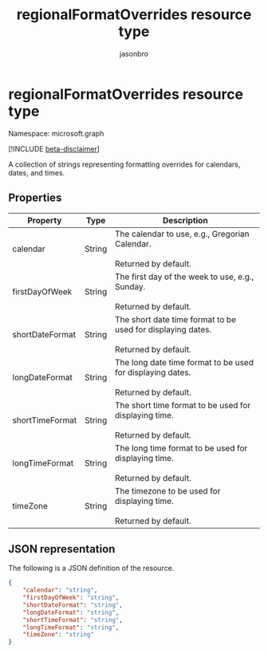 ﻿---
title: "regionalFormatOverrides resource type"
description: "A resource representing regional formatting overrides for calendars, dates, and times."
localization_priority: Normal
author: "jasonbro"
ms.prod: "settings"
doc_type: resourcePageType
---

# regionalFormatOverrides resource type

Namespace: microsoft.graph

[!INCLUDE [beta-disclaimer](../../includes/beta-disclaimer.md)]

A collection of strings representing formatting overrides for calendars, dates, and times. 

## Properties

| Property        | Type   | Description                                                                             |
| --------------- | ------ | --------------------------------------------------------------------------------------- |
| calendar        | String | The calendar to use, e.g., Gregorian Calendar.<br><br>Returned by default.              |
| firstDayOfWeek  | String | The first day of the week to use, e.g., Sunday.<br><br>Returned by default.             |
| shortDateFormat | String | The short date time format to be used for displaying dates.<br><br>Returned by default. |
| longDateFormat  | String | The long date time format to be used for displaying dates.<br><br>Returned by default.  |
| shortTimeFormat | String | The short time format to be used for displaying time.<br><br>Returned by default.       |
| longTimeFormat  | String | The long time format to be used for displaying time.<br><br>Returned by default.        |
| timeZone        | String | The timezone to be used for displaying time.<br><br>Returned by default.                |

## JSON representation

The following is a JSON definition of the resource.

<!--{
  "blockType": "resource",
  "optionalProperties": [],
  "baseType": "",
  "@odata.type": "microsoft.graph.regionalFormatOverrides"
}-->

```json
{
    "calendar": "string",
    "firstDayOfWeek": "string",
    "shortDateFormat": "string",
    "longDateFormat": "string",
    "shortTimeFormat": "string",
    "longTimeFormat": "string",
    "timeZone": "string"
}
```

<!-- {
  "type": "#page.annotation",
  "description": "regionalFormatOverride resource",
  "keywords": "",
  "section": "documentation",
  "tocPath": ""
}-->
